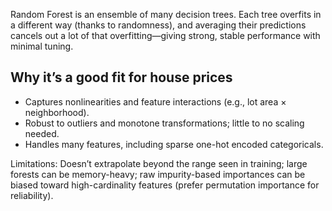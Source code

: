 Random Forest is an ensemble of many decision trees. Each tree overfits in a different way (thanks to randomness), and averaging their predictions cancels out a lot of that overfitting—giving strong, stable performance with minimal tuning.

## Why it’s a good fit for house prices
- Captures nonlinearities and feature interactions (e.g., lot area × neighborhood).
- Robust to outliers and monotone transformations; little to no scaling needed.
- Handles many features, including sparse one-hot encoded categoricals.

Limitations: Doesn’t extrapolate beyond the range seen in training; large forests can be memory-heavy; raw impurity-based importances can be biased toward high-cardinality features (prefer permutation importance for reliability).
